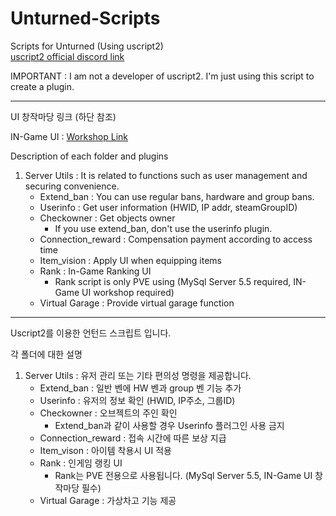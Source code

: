 # Unturned-Scripts
Scripts for Unturned (Using uscript2)  
[uscript2 official discord link](https://discord.gg/9mKK9RTjgz)

IMPORTANT : I am not a developer of uscript2. I'm just using this script to create a plugin.

----------------------------------------------------------------------------------------

UI 창작마당 링크 (하단 참조)

IN-Game UI : [Workshop Link](https://steamcommunity.com/sharedfiles/filedetails/?id=2932325139)


Description of each folder and plugins
1. Server Utils : It is related to functions such as user management and securing convenience.
   - Extend_ban : You can use regular bans, hardware and group bans.
   - Userinfo : Get user information (HWID, IP addr, steamGroupID)
   - Checkowner : Get objects owner
      - If you use extend_ban, don't use the userinfo plugin.
   - Connection_reward : Compensation payment according to access time
   - Item_vision : Apply UI when equipping items
   - Rank : In-Game Ranking UI
      -  Rank script is only PVE using (MySql Server 5.5 required, IN-Game UI workshop required)
   - Virtual Garage : Provide virtual garage function
----------------------------------------------------------------------------------------

Uscript2를 이용한 언턴드 스크립트 입니다.

각 폴더에 대한 설명
1. Server Utils : 유저 관리 또는 기타 편의성 명령을 제공합니다.
   - Extend_ban : 일반 벤에 HW 벤과 group 벤 기능 추가
   - Userinfo : 유저의 정보 확인 (HWID, IP주소, 그룹ID)
   - Checkowner : 오브젝트의 주인 확인
      - Extend_ban과 같이 사용할 경우 Userinfo 플러그인 사용 금지
   - Connection_reward : 접속 시간에 따른 보상 지급
   - Item_vison : 아이템 착용시 UI 적용
   - Rank : 인게임 랭킹 UI
      - Rank는 PVE 전용으로 사용됩니다. (MySql Server 5.5, IN-Game UI 창작마당 필수)
   - Virtual Garage : 가상차고 기능 제공
